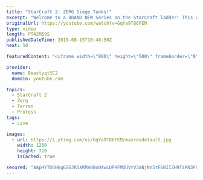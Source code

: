 ```yaml
---
title: "StarCraft 2: ZERG Siege Tanks!"
excerpt: "Welcome to a BRAND NEW Series on the StarCraft ladder! This challenege is called \"Infestors to GM,\" where I play Mass Infestors and try to get to Grandmaster! I am allowing myself to make Queens as well, but other than that, the gameplan is INFESTORS!!!  When you play against Terran with Mass Infestors,"
originalUrl: https://youtube.com/watch?v=GqYa9T86FEM
type: video
length: PT42M59S
publishedDateTime: 2019-08-15T10:48:50Z
heat: 50

featuredContent: "<iframe width=\"800\" height=\"500\" frameborder=\"0\" src=\"https://www.youtube.com/embed/GqYa9T86FEM\" allow=\"accelerometer; autoplay; encrypted-media; gyroscope; picture-in-picture\" allowfullscreen></iframe>"

provider:
  name: BeastyqtSC2
  domain: youtube.com

topics:
  - StarCraft 2
  - Zerg
  - Terran
  - Protoss
tags:
  - Live

images:
  - url: https://i.ytimg.com/vi/GqYa9T86FEM/maxresdefault.jpg
    width: 1280
    height: 720
    isCached: true

secured: "AApHYTUSNkg6ZGJRSXRMa80o04wLQPHFMOUVrV3aNjNn5tF6NIIZH9TiRN3FCRqV9nZFKGNHY4cCL7KYIW6wUkR1DKtd5VvQFm7rUqu8rvG9rmcfc2WV8pKL1KFBfEW+lLSV6hjN8/2lzNwARaEfMdmQcmj24/MmMqyqvHtJ/zeg2tDyryZ+DM3UG+VHe5Xt7bopE4BpEq1swPc6Ntv5vtIn6DdqWfm1bYxhyA+Brg0tLbB2G9WBCUE9u3in5Qn19tksKGjE9GbppXufI1B8vUnxwrkeqecR7786blQUOf2kUffQqB+MoB3Ov6q4F6p3GRr29Wf6Eoqa2FfxV6M7styw9vTeP7u4vFdEZZuai5KJBhfuKlNL0PJfqGdB2wFmWiagJwdc1Iovd+vBUmEPomVTmWdm/IGApJ2Ehvl2U20=;t7LQk6UOWNc/hp0wGOEywA=="
---
```



